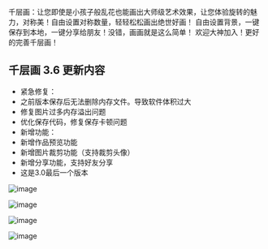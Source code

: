 千层画：让您即使是小孩子般乱花也能画出大师级艺术效果，让您体验旋转的魅力，对称美！自由设置对称数量，轻轻松松画出绝世好画！ 
自由设置背景，一键保存到本地，一键分享给朋友！没错，画画就是这么简单！
欢迎大神加入！更好的完善千层画！


千层画 3.6 更新内容
- 
- 紧急修复： 
- 之前版本保存后无法删除内存文件。导致软件体积过大 
- 修复图片过多内存溢出问题 
- 优化保存代码，修复保存卡顿问题 
- 新增功能： 
- 新增作品预览功能 
- 新增图片裁剪功能（支持裁剪头像） 
- 新增分享功能，支持好友分享 
- 这是3.0最后一个版本 

![image](https://pp.myapp.com/ma_pic2/0/shot_52414694_1_1513131755/550)

![image](https://pp.myapp.com/ma_pic2/0/shot_52414694_3_1513131755/550)

![image](https://pp.myapp.com/ma_pic2/0/shot_52414694_5_1513131755/550)

![image](https://pp.myapp.com/ma_pic2/0/shot_52414694_2_1513131755/550)
